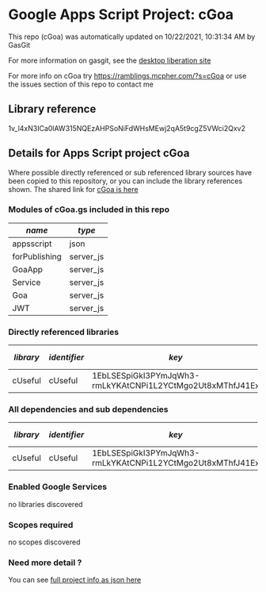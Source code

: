 # Google Apps Script Project: cGoa
This repo (cGoa) was automatically updated on 10/22/2021, 10:31:34 AM by GasGit

For more information on gasgit, see the [desktop liberation site](https://ramblings.mcpher.com/drive-sdk-and-github/migrategasgit/ "desktop liberation")

For more info on cGoa try https://ramblings.mcpher.com/?s=cGoa or use the issues section of this repo to contact me
## Library reference
1v_l4xN3ICa0lAW315NQEzAHPSoNiFdWHsMEwj2qA5t9cgZ5VWci2Qxv2


## Details for Apps Script project cGoa
Where possible directly referenced or sub referenced library sources have been copied to this repository, or you can include the library references shown. 
The shared link for [cGoa is here](https://script.google.com/d/1v_l4xN3ICa0lAW315NQEzAHPSoNiFdWHsMEwj2qA5t9cgZ5VWci2Qxv2/edit?usp=sharing "open in the GAS IDE")

### Modules of cGoa.gs included in this repo
*name*|*type*
--- | --- 
appsscript| json
forPublishing| server_js
GoaApp| server_js
Service| server_js
Goa| server_js
JWT| server_js
### Directly referenced libraries
*library*|*identifier*|*key*|*version*|*dev mode*|*source*|
--- | --- | --- | --- | --- | --- 
cUseful| cUseful|1EbLSESpiGkI3PYmJqWh3-rmLkYKAtCNPi1L2YCtMgo2Ut8xMThfJ41Ex|121|no|[here](libraries/cUseful "library source")
### All dependencies and sub dependencies
*library*|*identifier*|*key*|*version*|*dev mode*|*source*|
--- | --- | --- | --- | --- | --- 
cUseful| cUseful|1EbLSESpiGkI3PYmJqWh3-rmLkYKAtCNPi1L2YCtMgo2Ut8xMThfJ41Ex|121|no|[here](libraries/cUseful "library source")
### Enabled Google Services
no libraries discovered
### Scopes required
no scopes discovered
### Need more detail ?
You can see [full project info as json here](info.json)
